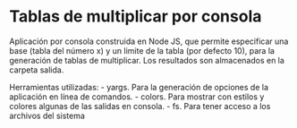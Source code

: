 # Tablas de multiplicar por consola

Aplicación por consola construida en Node JS, que permite especificar una base (tabla del número x) y un limite de la tabla (por defecto 10), para la generación de tablas de multiplicar.
Los resultados son almacenados en la carpeta salida.

Herramientas utilizadas:
    - yargs. Para la generación de opciones de la aplicación en línea de comandos.
    - colors. Para mostrar con estilos y colores algunas de las salidas en consola.
    - fs. Para tener acceso a los archivos del sistema
